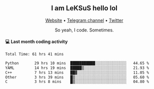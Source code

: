 <h2 align="center">I am LeKSuS hello lol</h2>
<div align="center">
  <a href="https://leksus.net">Website</a> •
  <a href="https://t.me/leksus_was_here">Telegram channel</a> •
  <a href="https://twitter.com/___LeKSuS___">Twitter</a>
</div>
<p align="center">So yeah, I code. Sometimes.</p>

#### :computer: Last month coding activity
<!--START_SECTION:waka-->

```txt
Total Time: 61 hrs 41 mins

Python       29 hrs 10 mins  ███████████░░░░░░░░░░░░░░   44.65 %
YAML         14 hrs 19 mins  █████▒░░░░░░░░░░░░░░░░░░░   21.93 %
C++          7 hrs 13 mins   ██▓░░░░░░░░░░░░░░░░░░░░░░   11.05 %
Other        3 hrs 39 mins   █▒░░░░░░░░░░░░░░░░░░░░░░░   05.60 %
C            3 hrs 8 mins    █▒░░░░░░░░░░░░░░░░░░░░░░░   04.80 %
```

<!--END_SECTION:waka-->

<!-- flag{4_l0t_0f_1nter35t1ng_th1ng5_4r3_1n_publ1c_d0m41n} -->
